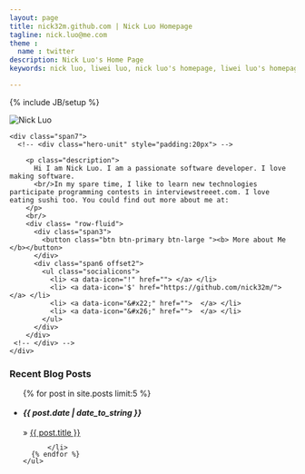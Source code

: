 ```yaml
---
layout: page
title: nick32m.github.com | Nick Luo Homepage
tagline: nick.luo@me.com
theme :
  name : twitter
description: Nick Luo's Home Page
keywords: nick luo, liwei luo, nick luo's homepage, liwei luo's homepage, nick luo github, nick luo github page, passionate software developer, passionate software engineer, python/django developer, iOS developer, iphone developer , web application developer

---
```

{% include JB/setup %}

<div class ="marketing">
  <div class="row">
    <div class = "span2">
      <!-- put my image here --> 
      <img class ="img-rounded" src="{{ ASSET_PATH }}/photos/nick.jpg" alt="Nick Luo">  
<!--       <ul class="socialicons">
        <li> <a href=""> i </a> </li>
      </ul> -->
    </div>


    <div class="span7">
      <!-- <div class="hero-unit" style="padding:20px"> -->
<!--         <div class= "page-header">
          <h2>
            {{ page.title }} 
            {% if page.tagline %} 
              <small>{{ page.tagline }}</small>
            {% endif %}
          </h2>
        </div> -->
        <p class="description"> 
          Hi I am Nick Luo. I am a passionate software developer. I love making software. 
          <br/>In my spare time, I like to learn new technologies participate programming contests in interviewstreeet.com. I love eating sushi too. You could find out more about me at: 
        </p>
        <br/>
        <div class= "row-fluid">
          <div class="span3">
            <button class="btn btn-primary btn-large "><b> More about Me </b></button> 
          </div>
          <div class="span6 offset2">
            <ul class="socialicons">
              <li> <a data-icon="!" href=""> </a> </li>
              <li> <a data-icon='$' href="https://github.com/nick32m/"> </a> </li>
              <li> <a data-icon="&#x22;" href="">  </a> </li>
              <li> <a data-icon="&#x26;" href="">  </a> </li>
            </ul>
          </div>
        </div>        
     <!-- </div> -->
    </div>
  </div>
</div>

   <!--      <a href="https://github.com/nick32m/"><img alt="Nick Luo  @ Github" src="{{ ASSET_PATH }}/images/github.png" /></a>
          &nbsp;&nbsp;&nbsp;&nbsp;&nbsp;&nbsp;  
      
        <a href="https://github.com/nick32m/"><img alt="Nick Luo  @ Google+" src="{{ ASSET_PATH }}/images/google-plus.png" /></a>
          &nbsp;&nbsp;&nbsp;&nbsp;&nbsp;&nbsp; 

         <a href="http://au.linkedin.com/pub/nick-luo/38/829/748">
          <img src="http://www.linkedin.com/img/webpromo/btn_myprofile_160x33.png" width="160" height="33" border="0" alt="View Nick Luo's profile on LinkedIn">
        </a> &nbsp;&nbsp;  &nbsp;&nbsp;  &nbsp;&nbsp;     

        <a href="https://twitter.com/nick32m" class="twitter-follow-button" data-show-count="false" data-size="large">Follow @nick32m 
        </a>
         -->
        
 
 <div class="row">
  <div class="span9 offset2">
    <h3> <!--&raquo; --> Recent Blog Posts </h3>
    <ul class ="posts">
      {% for post in site.posts limit:5 %}
          <li style="line-height: 12px">
            <h5><span>{{ post.date | date_to_string }}</span></h5> <!-- &raquo; --> 
            <p>&raquo; <a href="{{ BASE_PATH }}{{ post.url }}">{{ post.title }}</a></p>

          </li>
      {% endfor %}
    </ul>
  </div>
 </div>
<!-- Read [Jekyll Quick Start](http://jekyllbootstrap.com/usage/jekyll-quick-start.html)

Complete usage and documentation available at: [Jekyll Bootstrap](http://jekyllbootstrap.com)

## Update Author Attributes

In `_config.yml` remember to specify your own data:
    
    title : My Blog =)
    author :
      name : Name Lastname
      email : blah@email.test
      github : username
      twitter : username

The theme should reference these variables whenever needed.
    
## Sample Posts

This blog contains sample posts which help stage pages and blog data.
When you don't need the samples anymore just delete the `_posts/core-samples` folder.

    $ rm -rf _posts/core-samples

Here's a sample "posts list".

<ul class="posts">
  {% for post in site.posts %}
    <li><span>{{ post.date | date_to_string }}</span> &raquo; <a href="{{ BASE_PATH }}{{ post.url }}">{{ post.title }}</a></li>
  {% endfor %}
</ul>

## To-Do

This theme is still unfinished. If you'd like to be added as a contributor, [please fork](http://github.com/plusjade/jekyll-bootstrap)!
We need to clean up the themes, make theme usage guides with theme-specific markup examples. -->


